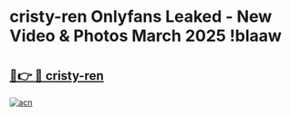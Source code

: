 # cristy-ren Onlyfans Leaked - New Video & Photos March 2025 !blaaw

# <h2><a href="https://z1uojd.iuczelnia.edu.pl?title=cristy-ren&ref=blaaw">🔗👉 🔴 cristy-ren</a></h2>

[![acn](https://github.com/user-attachments/assets/0f9c940e-d8b0-45ae-aac7-cd30a18b3e1c)](https://z1uojd.iuczelnia.edu.pl?title=cristy-ren&ref=blaaw)

